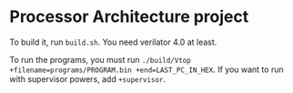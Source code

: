# Processor Architecture project

To build it, run `build.sh`. You need verilator 4.0 at least.

To run the programs, you must run `./build/Vtop +filename=programs/PROGRAM.bin +end=LAST_PC_IN_HEX`. If you want to run with supervisor powers, add `+supervisor`.